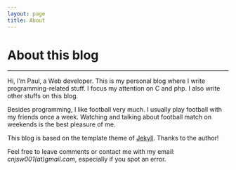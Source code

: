 ```yaml
---
layout: page
title: About
---
```


# About this blog
------
Hi, I’m Paul, a Web developer. This is my personal blog where I write programming-related stuff. I focus my attention on C and php. I also write other stuffs on this blog.  

Besides programming, I like football very much. I usually play football with my friends once a week. Watching and talking about football match on weekends is the best pleasure of me.

This blog is based on the template theme of [Jekyll](https://github.com/poole/lanyon). Thanks to the author!

Feel free to leave comments or contact me with my email: _cnjsw001(at)gmail.com_, especially if you spot an error.

